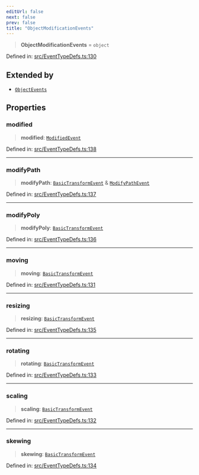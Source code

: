 ```yaml
---
editUrl: false
next: false
prev: false
title: "ObjectModificationEvents"
---
```


> **ObjectModificationEvents** = `object`

Defined in: [src/EventTypeDefs.ts:130](https://github.com/fabricjs/fabric.js/blob/977f797255d8c56b5b68360b0d45bed33697d2e8/src/EventTypeDefs.ts#L130)

## Extended by

- [`ObjectEvents`](/api/interfaces/objectevents/)

## Properties

### modified

> **modified**: [`ModifiedEvent`](/api/interfaces/modifiedevent/)

Defined in: [src/EventTypeDefs.ts:138](https://github.com/fabricjs/fabric.js/blob/977f797255d8c56b5b68360b0d45bed33697d2e8/src/EventTypeDefs.ts#L138)

***

### modifyPath

> **modifyPath**: [`BasicTransformEvent`](/api/interfaces/basictransformevent/) & [`ModifyPathEvent`](/api/interfaces/modifypathevent/)

Defined in: [src/EventTypeDefs.ts:137](https://github.com/fabricjs/fabric.js/blob/977f797255d8c56b5b68360b0d45bed33697d2e8/src/EventTypeDefs.ts#L137)

***

### modifyPoly

> **modifyPoly**: [`BasicTransformEvent`](/api/interfaces/basictransformevent/)

Defined in: [src/EventTypeDefs.ts:136](https://github.com/fabricjs/fabric.js/blob/977f797255d8c56b5b68360b0d45bed33697d2e8/src/EventTypeDefs.ts#L136)

***

### moving

> **moving**: [`BasicTransformEvent`](/api/interfaces/basictransformevent/)

Defined in: [src/EventTypeDefs.ts:131](https://github.com/fabricjs/fabric.js/blob/977f797255d8c56b5b68360b0d45bed33697d2e8/src/EventTypeDefs.ts#L131)

***

### resizing

> **resizing**: [`BasicTransformEvent`](/api/interfaces/basictransformevent/)

Defined in: [src/EventTypeDefs.ts:135](https://github.com/fabricjs/fabric.js/blob/977f797255d8c56b5b68360b0d45bed33697d2e8/src/EventTypeDefs.ts#L135)

***

### rotating

> **rotating**: [`BasicTransformEvent`](/api/interfaces/basictransformevent/)

Defined in: [src/EventTypeDefs.ts:133](https://github.com/fabricjs/fabric.js/blob/977f797255d8c56b5b68360b0d45bed33697d2e8/src/EventTypeDefs.ts#L133)

***

### scaling

> **scaling**: [`BasicTransformEvent`](/api/interfaces/basictransformevent/)

Defined in: [src/EventTypeDefs.ts:132](https://github.com/fabricjs/fabric.js/blob/977f797255d8c56b5b68360b0d45bed33697d2e8/src/EventTypeDefs.ts#L132)

***

### skewing

> **skewing**: [`BasicTransformEvent`](/api/interfaces/basictransformevent/)

Defined in: [src/EventTypeDefs.ts:134](https://github.com/fabricjs/fabric.js/blob/977f797255d8c56b5b68360b0d45bed33697d2e8/src/EventTypeDefs.ts#L134)
